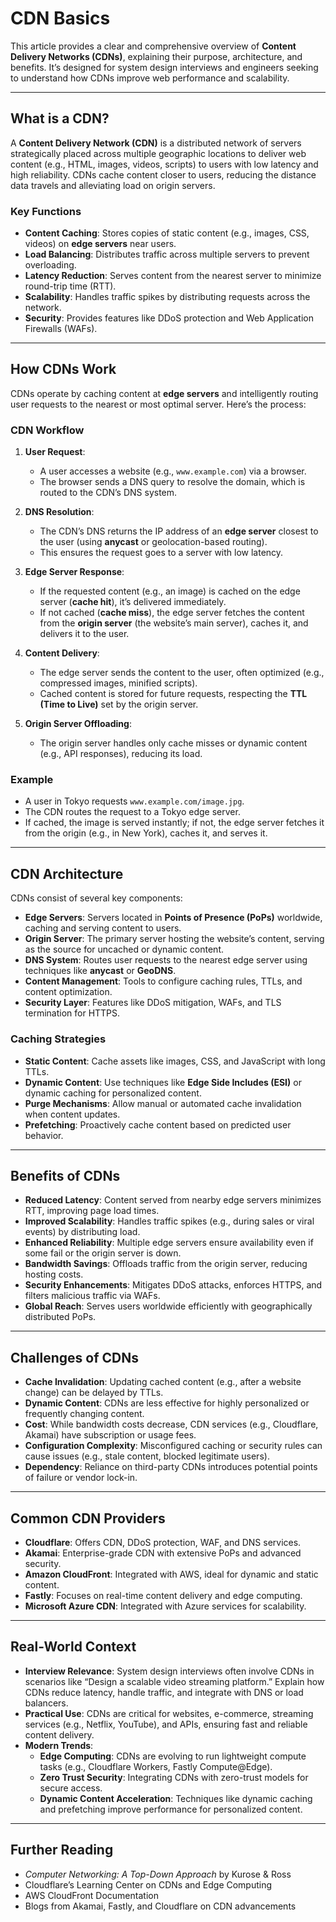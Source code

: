 # CDN Basics

This article provides a clear and comprehensive overview of **Content Delivery Networks (CDNs)**, explaining their purpose, architecture, and benefits. It’s designed for system design interviews and engineers seeking to understand how CDNs improve web performance and scalability.

---

## What is a CDN?
A **Content Delivery Network (CDN)** is a distributed network of servers strategically placed across multiple geographic locations to deliver web content (e.g., HTML, images, videos, scripts) to users with low latency and high reliability. CDNs cache content closer to users, reducing the distance data travels and alleviating load on origin servers.

### Key Functions
- **Content Caching**: Stores copies of static content (e.g., images, CSS, videos) on **edge servers** near users.
- **Load Balancing**: Distributes traffic across multiple servers to prevent overloading.
- **Latency Reduction**: Serves content from the nearest server to minimize round-trip time (RTT).
- **Scalability**: Handles traffic spikes by distributing requests across the network.
- **Security**: Provides features like DDoS protection and Web Application Firewalls (WAFs).

---

## How CDNs Work
CDNs operate by caching content at **edge servers** and intelligently routing user requests to the nearest or most optimal server. Here’s the process:

### CDN Workflow
1. **User Request**:
   - A user accesses a website (e.g., `www.example.com`) via a browser.
   - The browser sends a DNS query to resolve the domain, which is routed to the CDN’s DNS system.

2. **DNS Resolution**:
   - The CDN’s DNS returns the IP address of an **edge server** closest to the user (using **anycast** or geolocation-based routing).
   - This ensures the request goes to a server with low latency.

3. **Edge Server Response**:
   - If the requested content (e.g., an image) is cached on the edge server (**cache hit**), it’s delivered immediately.
   - If not cached (**cache miss**), the edge server fetches the content from the **origin server** (the website’s main server), caches it, and delivers it to the user.

4. **Content Delivery**:
   - The edge server sends the content to the user, often optimized (e.g., compressed images, minified scripts).
   - Cached content is stored for future requests, respecting the **TTL (Time to Live)** set by the origin server.

5. **Origin Server Offloading**:
   - The origin server handles only cache misses or dynamic content (e.g., API responses), reducing its load.

### Example
- A user in Tokyo requests `www.example.com/image.jpg`.
- The CDN routes the request to a Tokyo edge server.
- If cached, the image is served instantly; if not, the edge server fetches it from the origin (e.g., in New York), caches it, and serves it.

---

## CDN Architecture
CDNs consist of several key components:

- **Edge Servers**: Servers located in **Points of Presence (PoPs)** worldwide, caching and serving content to users.
- **Origin Server**: The primary server hosting the website’s content, serving as the source for uncached or dynamic content.
- **DNS System**: Routes user requests to the nearest edge server using techniques like **anycast** or **GeoDNS**.
- **Content Management**: Tools to configure caching rules, TTLs, and content optimization.
- **Security Layer**: Features like DDoS mitigation, WAFs, and TLS termination for HTTPS.

### Caching Strategies
- **Static Content**: Cache assets like images, CSS, and JavaScript with long TTLs.
- **Dynamic Content**: Use techniques like **Edge Side Includes (ESI)** or dynamic caching for personalized content.
- **Purge Mechanisms**: Allow manual or automated cache invalidation when content updates.
- **Prefetching**: Proactively cache content based on predicted user behavior.

---

## Benefits of CDNs
- **Reduced Latency**: Content served from nearby edge servers minimizes RTT, improving page load times.
- **Improved Scalability**: Handles traffic spikes (e.g., during sales or viral events) by distributing load.
- **Enhanced Reliability**: Multiple edge servers ensure availability even if some fail or the origin server is down.
- **Bandwidth Savings**: Offloads traffic from the origin server, reducing hosting costs.
- **Security Enhancements**: Mitigates DDoS attacks, enforces HTTPS, and filters malicious traffic via WAFs.
- **Global Reach**: Serves users worldwide efficiently with geographically distributed PoPs.

---

## Challenges of CDNs
- **Cache Invalidation**: Updating cached content (e.g., after a website change) can be delayed by TTLs.
- **Dynamic Content**: CDNs are less effective for highly personalized or frequently changing content.
- **Cost**: While bandwidth costs decrease, CDN services (e.g., Cloudflare, Akamai) have subscription or usage fees.
- **Configuration Complexity**: Misconfigured caching or security rules can cause issues (e.g., stale content, blocked legitimate users).
- **Dependency**: Reliance on third-party CDNs introduces potential points of failure or vendor lock-in.

---

## Common CDN Providers
- **Cloudflare**: Offers CDN, DDoS protection, WAF, and DNS services.
- **Akamai**: Enterprise-grade CDN with extensive PoPs and advanced security.
- **Amazon CloudFront**: Integrated with AWS, ideal for dynamic and static content.
- **Fastly**: Focuses on real-time content delivery and edge computing.
- **Microsoft Azure CDN**: Integrated with Azure services for scalability.

---

## Real-World Context
- **Interview Relevance**: System design interviews often involve CDNs in scenarios like “Design a scalable video streaming platform.” Explain how CDNs reduce latency, handle traffic, and integrate with DNS or load balancers.
- **Practical Use**: CDNs are critical for websites, e-commerce, streaming services (e.g., Netflix, YouTube), and APIs, ensuring fast and reliable content delivery.
- **Modern Trends**:
  - **Edge Computing**: CDNs are evolving to run lightweight compute tasks (e.g., Cloudflare Workers, Fastly Compute@Edge).
  - **Zero Trust Security**: Integrating CDNs with zero-trust models for secure access.
  - **Dynamic Content Acceleration**: Techniques like dynamic caching and prefetching improve performance for personalized content.

---

## Further Reading
- *Computer Networking: A Top-Down Approach* by Kurose & Ross
- Cloudflare’s Learning Center on CDNs and Edge Computing
- AWS CloudFront Documentation
- Blogs from Akamai, Fastly, and Cloudflare on CDN advancements